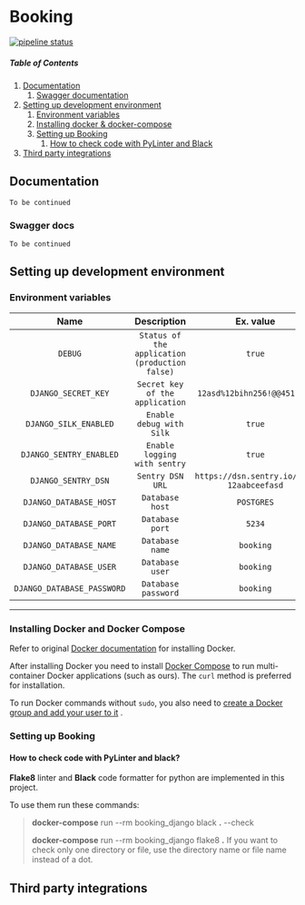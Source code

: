 # Booking

[![pipeline status](https://gitlab.com/alexey.bogushevich/booking/badges/develop/pipeline.svg)](https://gitlab.com/alexey.bogushevich/booking/-/commits/develop)


##### Table of Contents

1. [Documentation](#documentation) 
   1. [Swagger documentation](#swagger-docs)
2. [Setting up development environment](#setting-up-development-environment)
   1. [Environment variables](#environment-variables)
   2. [Installing docker & docker-compose](#installing-docker-and-docker-compose)
   3. [Setting up Booking](#setting-up-booking)
      1. [How to check code with PyLinter and Black](#how-to-check-code-with-pylinter-and-black)
3. [Third party integrations](#third-party-integrations)

## Documentation

`To be continued`

### Swagger docs

`To be continued`

## Setting up development environment

### Environment variables

|            Name             |                  Description                   |                       Ex. value                       |
|:---------------------------:|:----------------------------------------------:|:-----------------------------------------------------:|
|           `DEBUG`           | `Status of the application (production false)` |                        `true`                         |
|     `DJANGO_SECRET_KEY`     |        `Secret key of the application`         |              `12asd%12bihn256!@@451safb`              |
|    `DJANGO_SILK_ENABLED`    |            `Enable debug with Silk`            |                        `true`                         |
|   `DJANGO_SENTRY_ENABLED`   |          `Enable logging with sentry`          |                        `true`                         |
|     `DJANGO_SENTRY_DSN`     |                `Sentry DSN URL`                |       `https://dsn.sentry.io/key-12aabceefasd`        |
|   `DJANGO_DATABASE_HOST`    |                `Database host`                 |                      `POSTGRES`                       |
|   `DJANGO_DATABASE_PORT`    |                `Database port`                 |                        `5234`                         |
|   `DJANGO_DATABASE_NAME`    |                `Database name`                 |                      `booking`                        |
|   `DJANGO_DATABASE_USER`    |                `Database user`                 |                      `booking`                        | 
| `DJANGO_DATABASE_PASSWORD`  |              `Database password`               |                      `booking`                        |
-----------------------------------------------------------------------------------------------------------------------------------------

### Installing Docker and Docker Compose

Refer to original [Docker documentation](https://docs.docker.com/engine/installation/) for installing Docker.

After installing Docker you need to install [Docker Compose](https://docs.docker.com/compose/install/) to run
multi-container Docker applications (such as ours). The `curl` method is preferred for installation.

To run Docker commands without `sudo`, you also need to
[create a Docker group and add your user to it](https://docs.docker.com/engine/installation/linux/ubuntulinux/#/create-a-docker-group)
.

### Setting up Booking

#### How to check code with PyLinter and black?

**Flake8** linter and **Black** code formatter for python are implemented in this project.

To use them run these commands:

> **docker-compose** run --rm booking_django black **.** --check
>
>   **docker-compose** run --rm booking_django flake8 **.**
If you want to check only one directory or file, use the directory name or file name instead of a dot.


## Third party integrations 
